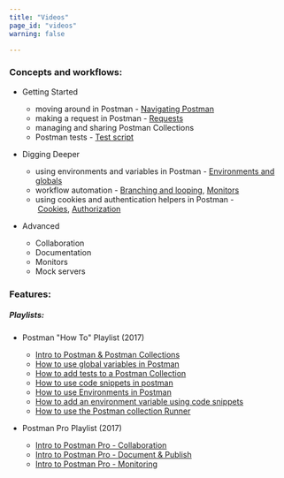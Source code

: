 ```yaml
---
title: "Videos"
page_id: "videos"
warning: false

---
```


### Concepts and workflows:

* Getting Started

    *   moving around in Postman - [Navigating Postman](/docs/postman/launching_postman/navigating_postman)  
    *   making a request in Postman - [Requests](/docs/postman/sending_api_requests/requests)
    *   managing and sharing Postman Collections
    *   Postman tests - [Test script](/docs/postman/scripts/test_scripts)

* Digging Deeper

    *   using environments and variables in Postman - [Environments and globals](/docs/postman/environments_and_globals/manage_environments/)
    *   workflow automation - [Branching and looping](/docs/postman/scripts/branching_and_looping), [Monitors](/docs/postman/monitors/intro_monitors)  
    *   using cookies and authentication helpers in Postman - [Cookies](/docs/postman/sending_api_requests/cookies), [Authorization](/docs/postman/sending_api_requests/authorization)

* Advanced

    *   Collaboration
    *   Documentation
    *   Monitors
    *   Mock servers

### Features:

##### Playlists:

*   Postman "How To" Playlist (2017)

    * [Intro to Postman & Postman Collections](https://www.youtube.com/watch?v=ptvV_Fc3hd8&list=PLM-7VG-sgbtCJYpjQfmLCcJZ6Yd74oytQ&index=1)
    * [How to use global variables in Postman](https://www.youtube.com/watch?v=TU1i1CgjVR8&list=PLM-7VG-sgbtCJYpjQfmLCcJZ6Yd74oytQ&index=2) 
    * [How to add tests to a Postman Collection](https://www.youtube.com/watch?v=ElJBJIeJ90o&list=PLM-7VG-sgbtCJYpjQfmLCcJZ6Yd74oytQ&index=3) 
    * [How to use code snippets in postman](https://www.youtube.com/watch?v=fhfuQGvLPj0&list=PLM-7VG-sgbtCJYpjQfmLCcJZ6Yd74oytQ&index=4) 
    * [How to use Environments in Postman](https://www.youtube.com/watch?v=wArvaHYdw2I&list=PLM-7VG-sgbtCJYpjQfmLCcJZ6Yd74oytQ&index=5)
    * [How to add an environment variable using code snippets](https://www.youtube.com/watch?v=jzJT_o3_t1Q&list=PLM-7VG-sgbtCJYpjQfmLCcJZ6Yd74oytQ&index=6) 
    * [How to use the Postman collection Runner](https://www.youtube.com/watch?v=6XjOtI-FPHg&list=PLM-7VG-sgbtCJYpjQfmLCcJZ6Yd74oytQ&index=7)

*   Postman Pro Playlist (2017)

    * [Intro to Postman Pro - Collaboration](https://www.youtube.com/watch?v=1_7IVWySh2A&index=1&list=PLM-7VG-sgbtCr3URSt3ySIs_nyW9niiyn) 
    * [Intro to Postman Pro - Document & Publish](https://www.youtube.com/watch?v=ERk8RkfqxM4&list=PLM-7VG-sgbtCr3URSt3ySIs_nyW9niiyn&index=2) 
    * [Intro to Postman Pro - Monitoring](https://www.youtube.com/watch?v=xiRx81jlYOQ&t=3s&list=PLM-7VG-sgbtCr3URSt3ySIs_nyW9niiyn&index=3)
